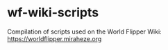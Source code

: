 # wf-wiki-scripts

Compilation of scripts used on the World Flipper Wiki: https://worldflipper.miraheze.org
